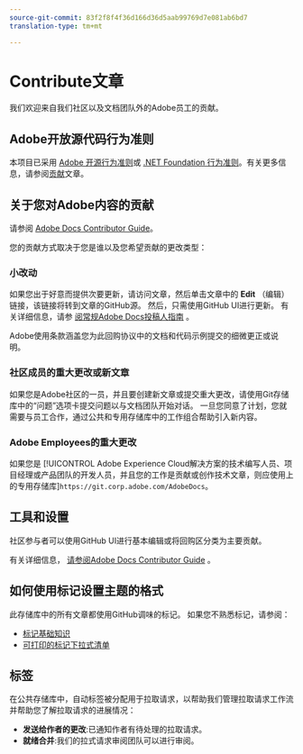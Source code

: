 ```yaml
---
source-git-commit: 83f2f8f4f36d166d36d5aab99769d7e081ab6bd7
translation-type: tm+mt

---
```

# Contribute文章

我们欢迎来自我们社区以及文档团队外的Adobe员工的贡献。

## Adobe开放源代码行为准则

本项目已采用 [Adobe 开源行为准则](code-of-conduct.md)或 [.NET Foundation 行为准则](https://dotnetfoundation.org/code-of-conduct)。有关更多信息，请参阅[贡献](contributing.md)文章。

## 关于您对Adobe内容的贡献

请参阅 [Adobe Docs Contributor Guide](https://docs.adobe.com/help/en/contributor/contributor-guide/introduction.html)。

您的贡献方式取决于您是谁以及您希望贡献的更改类型：

### 小改动

如果您出于好意而提供次要更新，请访问文章，然后单击文章中的 **Edit** （编辑）链接，该链接将转到文章的GitHub源。 然后，只需使用GitHub UI进行更新。 有关详细信息，请参 [阅常规Adobe Docs投稿人指南](https://docs.adobe.com/help/en/contributor/contributor-guide/introduction.html) 。

Adobe使用条款涵盖您为此回购协议中的文档和代码示例提交的细微更正或说明。

### 社区成员的重大更改或新文章

如果您是Adobe社区的一员，并且要创建新文章或提交重大更改，请使用Git存储库中的“问题”选项卡提交问题以与文档团队开始对话。 一旦您同意了计划，您就需要与员工合作，通过公共和专用存储库中的工作组合帮助引入新内容。

<!--
If you submit a pull request with significant changes to documentation and code examples, you'll see a message in the pull request asking you to submit an online contribution license agreement (CLA). We need you to complete the online form before we can review your pull request.
-->

### Adobe Employees的重大更改

如果您是 [!UICONTROL Adobe Experience Cloud解决方案的技术编写人员、项目经理或产品团队的开发人员，并且您的工作是贡献或创作技术文章，则应使用上的专用存储库]`https://git.corp.adobe.com/AdobeDocs`。

<!--Employees from other parts of the Adobe world should use the public repo for minor updates.-->

## 工具和设置

社区参与者可以使用GitHub UI进行基本编辑或将回购区分类为主要贡献。

有关详细信息， [请参阅Adobe Docs Contributor Guide](https://docs.adobe.com/help/en/contributor/contributor-guide/introduction.html) 。

## 如何使用标记设置主题的格式

此存储库中的所有文章都使用GitHub调味的标记。 如果您不熟悉标记，请参阅：

* [标记基础知识](https://help.github.com/articles/getting-started-with-writing-and-formatting-on-github/)
* [可打印的标记下拉式清单](https://guides.github.com/pdfs/markdown-cheatsheet-online.pdf)

## 标签

在公共存储库中，自动标签被分配用于拉取请求，以帮助我们管理拉取请求工作流并帮助您了解拉取请求的进展情况：

* **发送给作者的更改**:已通知作者有待处理的拉取请求。
* **就绪合并**:我们的拉式请求审阅团队可以进行审阅。
